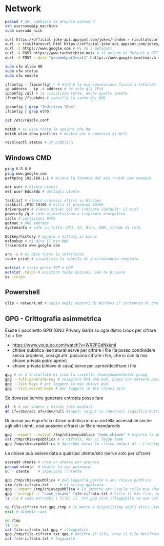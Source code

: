 # Network
```bash
passwd # per cambiare la propria password
ssh username@ip_macchina
sudo useradd nick

curl https://official-joke-api.appspot.com/jokes/random > risultatocurl.html
curl -o risultatocurl.html https://official-joke-api.appspot.com/jokes/ten # fa la stessa cosa
curl -I https://www.google.com # Mi dà i metadati
curl -X POST https://www.techwithtim.net/ # il metodo di default è GET
curl -X POST --data "q=cane&par2=val2" hhttps://www.google.com/search # posso passargli dei parametri in POST

sudo ufw allow 80
sudo ufw status
sudo ufw enable
```

```bash
ifconfig - (ipconfig) - # eth0 è la mia connessione fisica a internet 
ip address - ip -4 address # ho solo gli IPv4 
ipconfig /all # le visualizza tutte, anche quelle spente
ifconfig /flushdns # caneclla la cache dei DNS

ipconfig | grep "Indirizzo IPv4"
ifconfig | grep eth0
```

```bash
cat /etc/resolv.conf

netsh # mi dice tutte le opzioni che ha
netsh wlan show profiles # mostra chi è connesso al Wifi

resolvectl status # IP pubblico
```

## Windows CMD
```bash
ping 8.8.8.8
ping www.google.com
pathping 192.168.1.1 # misura la latenza dal mio router per esempio

net user # elenco utenti
net user Edoardo # dettagli utente
```

```bash
tasklist # elenco processi attivi su Windows
taskkill /PID 19196 # killa il processo 19196
driverquery # elenco driver del PC indicato (default: il mio)
powercfg /q # info alimentazione e risparmio energetico
cacls # partizioni NTFS
getmac # MAC address
systeminfo # info su tutto: CPU, SO, Bios, RAM, schede di rete
```

```bash
Doskey/history # uguale a history in Linux
nslookup # mi dice il mio DNS
traceroute www.google.com

arp -a # mi dice tutte le interfacce
route print # visualizzo la tabella di instradamento completa
```

```bash
netstat # stato porte TCP e UDP
netstat -tulpn # esistono tante opzioni, son da provare
ss -tulpn
```


## Powershell
```bash
clip < network.md # copia negli appunti di Windows il contenuto di quel file
```


## GPG - Crittografia asimmetrica 
Esiste il pacchetto GPG (GNU Privacy Garb) su ogni distro Linux per cifrare 1 o + file
- https://www.youtube.com/watch?v=WR2FGdNkkmI
- chiave pubblica (serratura) serve per cifrare i file (la posso condividere senza problemi, così gli altri possono cifrare i file, che io con la mia chiave privata potrò aprire)
- chiave privata (chiave di casa) serve per aprire/decifrare i file
```bash
gpg # se è installato mi crea la cartella /home/nomeutente/.gnupg
gpg --full-generate-key # seleziono RSA and RSA, posso non mettere passphrase
gpg --list-keys # per leggere le mie chiavi pub
gpg --list-secret-keys # per leggere le mie chiavi priv
```
Se dovesse servire generare entropia posso fare
```bash
df -h # per vedere i dischi /dev montati
dd if=/dev/sdc of=/dev/null #input; output su /dev/null significa buttare ciò che gli si copia dentro. E' un trucco, lo usiamo nei cron ad esempio
```
Di norma poi esporto la chiave pubblica in una cartella accessibile anche agli altri utenti, 
così possono cifrarci un file e mandarcelo
```bash
gpg --export --output /tmp/chiavepubblica "nome_chiave" # esporto la pubkey in un file
cat /tmp/chiavepubblica # è cifrata, non si legge bene
gpg /tmp/chiavepubblica # dovrebbe darmi lo stesso output di --list-keys
```

La chiave può essere data a qualsiasi utente/sito (serve solo per cifrare)
```bash
useradd utente # creo un utente per provare
passwd utente  # digito la sua password
su - utente    # impersono l'utente

gpg /tmp/chiavepubblica # può leggerla perchè è una chiave pubblica
vim file-cifrato.txt     # ci scrivo qualcosa
gpg --import /tmp/chiavepubblica # la importo per usarla nella mia /home/utente/.gnupg
gpg --encrypt -r "nome_chiave" file-cifrato.txt # cifro il mio file, me lo crea nella stessa cartella
ls -la # vedo entrambi i file: il .txt.gpg sarà illeggibile se uso cat

cp file-cifrato.txt.gpg /tmp # lo metto a disposizione degli altri utenti
exit # divento root

cd /tmp
ls -la
cat file-cifrato.txt.gpg # illeggibile
gpg /tmp/file-cifrato.txt.gpg # decifro il file, crea il file decifrato
cat file-cifrato.txt # leggibile
```



